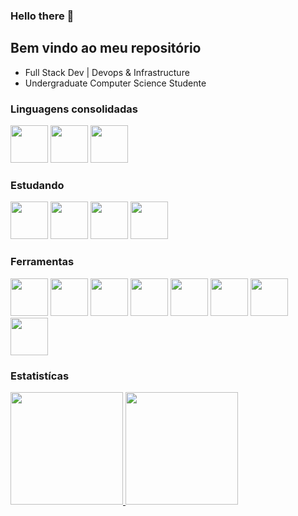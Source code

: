 ### Hello there 👋
## Bem vindo ao meu repositório

- Full Stack Dev | Devops & Infrastructure
- Undergraduate Computer Science Studente
### Linguagens consolidadas


<p>
<img src="https://cdn.jsdelivr.net/gh/devicons/devicon/icons/java/java-original-wordmark.svg"  width="60" height="60" />
<img src="https://cdn.jsdelivr.net/gh/devicons/devicon/icons/python/python-original-wordmark.svg" width="60" height="60"/>
<img src="https://cdn.jsdelivr.net/gh/devicons/devicon/icons/javascript/javascript-plain.svg" width="60" height= "60" />


<p>

### Estudando
 <p>
  <img src="https://cdn.jsdelivr.net/gh/devicons/devicon/icons/angularjs/angularjs-original.svg" width="60" height="60" />
  <img src="https://cdn.jsdelivr.net/gh/devicons/devicon/icons/kotlin/kotlin-original.svg" width="60" height="60" />
  <img src="https://cdn.jsdelivr.net/gh/devicons/devicon/icons/android/android-plain.svg" width="60" height="60" />
  <img src="https://cdn.jsdelivr.net/gh/devicons/devicon/icons/flutter/flutter-original.svg" width="60" height="60" />

<p>
  

  
### Ferramentas


<p>
<img src="https://cdn.jsdelivr.net/gh/devicons/devicon/icons/spring/spring-original.svg"   width="60" height="60"/>
<img src="https://cdn.jsdelivr.net/gh/devicons/devicon/icons/bash/bash-plain.svg" width="60" height="60" />
<img src="https://cdn.jsdelivr.net/gh/devicons/devicon/icons/debian/debian-plain-wordmark.svg" width="60" height="60" />
<img src="https://cdn.jsdelivr.net/gh/devicons/devicon/icons/docker/docker-original-wordmark.svg" width="60" height="60"/>
<img src="https://cdn.jsdelivr.net/gh/devicons/devicon/icons/git/git-plain.svg" width="60" height="60" />
  <img src="https://docs.ansible.com/favicon.ico" width="60" height="60" />
<img src="https://cdn.jsdelivr.net/gh/devicons/devicon/icons/vuejs/vuejs-original-wordmark.svg" width="60" height="60"/>
  <img src="https://cdn.jsdelivr.net/gh/devicons/devicon/icons/stylus/stylus-original.svg" width="60" height="60"/>

  




<p>
                                                                                                                  
### Estatistícas


<a href="https://github.com/mpirixan">
<img height="180em" src="https://github-readme-stats.vercel.app/api/top-langs/?username=mpirixan&layout=compact&langs_count=7&theme=dracula"/>
<img height="180em" src="https://github-readme-stats.vercel.app/api?username=mpirixan&show_icons=true&theme=dracula&include_all_commits=true&count_private=true"/>

</div>
